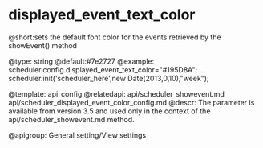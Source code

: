 displayed_event_text_color
=============

@short:sets the default font color for the events retrieved by the showEvent() method
	

@type: string
@default:#7e2727
@example:
scheduler.config.displayed_event_text_color="#195D8A";
...
scheduler.init('scheduler_here',new Date(2013,0,10),"week");

@template:	api_config
@relatedapi:
	api/scheduler_showevent.md
    api/scheduler_displayed_event_color_config.md
@descr:
The parameter is available from version 3.5 and used only in the context of the api/scheduler_showevent.md method.

@apigroup: General setting/View settings
